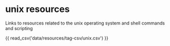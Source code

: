 # unix resources

Links to resources related to the unix operating system and shell commands and scripting

{{ read_csv('data/resources/tag-csv/unix.csv') }}